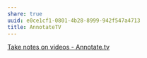 ```yaml
---
share: true
uuid: e0ce1cf1-0801-4b28-8999-942f547a4713
title: AnnotateTV
---
```

[Take notes on videos - Annotate.tv](https://annotate.tv/)